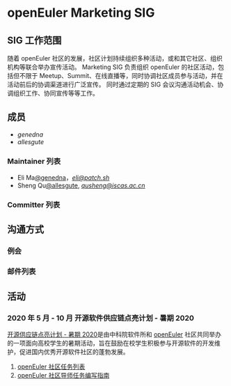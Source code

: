 # openEuler Marketing SIG

## SIG 工作范围

随着 openEuler 社区的发展，社区计划持续组织多种活动，或和其它社区、组织机构等联合举办宣传活动。 Marketing SIG 负责组织 openEuler 的社区活动，包括但不限于 Meetup、Summit、在线直播等，同时协调社区成员参与活动，并在活动前后的协调渠道进行广泛宣传。 同时通过定期的 SIG 会议沟通活动机会、协调组织工作、协同宣传等等工作。

## 成员

- *genedna*
- *allesgute*

### Maintainer 列表

- Eli Ma[@genedna](https://gitee.com/genedna)，*eli@patch.sh*
- Sheng Qu[@allesgute](https://gitee.com/allesgute), *qusheng@iscas.ac.cn*

### Committer 列表

## 沟通方式

### 例会

### 邮件列表

## 活动

### 2020 年 5 月 - 10 月 开源软件供应链点亮计划 - 暑期 2020
[开源供应链点亮计划 - 暑期 2020](https://isrc.iscas.ac.cn/summer2020)是由中科院软件所和 [openEuler](https://openeuler.org) 社区共同举办的一项面向高校学生的暑期活动，旨在鼓励在校学生积极参与开源软件的开发维护，促进国内优秀开源软件社区的蓬勃发展。

1. [openEuler 社区任务列表](events/summer2020/tasks.md)
2. [openEuler 社区导师任务编写指南](events/summer2020/README.md)